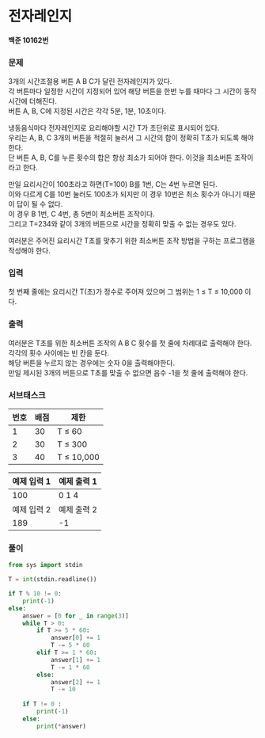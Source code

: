 # 전자레인지
#### 백준 10162번
### 문제
3개의 시간조절용 버튼 A B C가 달린 전자레인지가 있다.          
각 버튼마다 일정한 시간이 지정되어 있어 해당 버튼을 한번 누를 때마다 그 시간이 동작시간에 더해진다.           
버튼 A, B, C에 지정된 시간은 각각 5분, 1분, 10초이다.        
           

냉동음식마다 전자레인지로 요리해야할 시간 T가 초단위로 표시되어 있다.            
우리는 A, B, C 3개의 버튼을 적절히 눌러서 그 시간의 합이 정확히 T초가 되도록 해야 한다.         
단 버튼 A, B, C를 누른 횟수의 합은 항상 최소가 되어야 한다. 이것을 최소버튼 조작이라고 한다.           
                        

만일 요리시간이 100초라고 하면(T=100) B를 1번, C는 4번 누르면 된다.              
이와 다르게 C를 10번 눌러도 100초가 되지만 이 경우 10번은 최소 횟수가 아니기 때문이 답이 될 수 없다.         
이 경우 B 1번, C 4번, 총 5번이 최소버튼 조작이다.                   
그리고 T=234와 같이 3개의 버튼으로 시간을 정확히 맞출 수 없는 경우도 있다.           
               
여러분은 주어진 요리시간 T초를 맞추기 위한 최소버튼 조작 방법을 구하는 프로그램을 작성해야 한다. 

### 입력
첫 번째 줄에는 요리시간 T(초)가 정수로 주어져 있으며 그 범위는 1 ≤ T ≤ 10,000 이다. 

### 출력
여러분은 T초를 위한 최소버튼 조작의 A B C 횟수를 첫 줄에 차례대로 출력해야 한다. 각각의 횟수 사이에는 빈 칸을 둔다.              
해당 버튼을 누르지 않는 경우에는 숫자 0을 출력해야한다.         
만일 제시된 3개의 버튼으로 T초를 맞출 수 없으면 음수 -1을 첫 줄에 출력해야 한다.            
### 서브태스크
|번호	|배점	|제한|
|-----|-----|----|
|1	|30	|T ≤ 60|
|2	|30	|T ≤ 300|
|3|	40|	T ≤ 10,000|
           
|예제 입력 1 |예제 출력 1| 
|--------|----------|
|100| 0 1 4|
|예제 입력 2 |예제 출력 2| 
|189| -1|

### 풀이
```python
from sys import stdin

T = int(stdin.readline())

if T % 10 != 0:
    print(-1)
else:
    answer = [0 for _ in range(3)]
    while T > 0:
        if T >= 5 * 60:
            answer[0] += 1
            T -= 5 * 60
        elif T >= 1 * 60:
            answer[1] += 1
            T -= 1 * 60
        else:
            answer[2] += 1
            T -= 10
            
    if T != 0 :
        print(-1)
    else:
        print(*answer)
```
